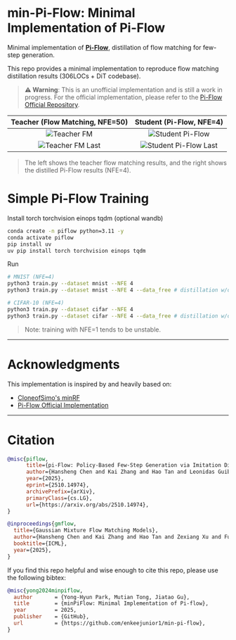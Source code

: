 # min-Pi-Flow: Minimal Implementation of Pi-Flow

Minimal implementation of [**Pi-Flow**](https://arxiv.org/abs/2510.14974), distillation of flow matching for few-step generation.

This repo provides a minimal implementation to reproduce flow matching distillation results (306LOCs + DiT codebase).

> **⚠️ Warning**: This is an unofficial implementation and is still a work in progress. For the official implementation, please refer to the [Pi-Flow Official Repository](https://github.com/Lakonik/piFlow/tree/main).

**Teacher (Flow Matching, NFE=50)** | **Student (Pi-Flow, NFE=4)**
:---: | :---:
![Teacher FM](https://github.com/enkeejunior1/min-pi-flow/raw/main/contents/mnist/NFE_4-K_8-iter_2/sample_teacher_fm.gif) | ![Student Pi-Flow](https://github.com/enkeejunior1/min-pi-flow/raw/main/contents/mnist/NFE_4-K_8-iter_2/sample_25_pi.gif)
![Teacher FM Last](https://github.com/enkeejunior1/min-pi-flow/raw/main/contents/mnist/NFE_4-K_8-iter_2/sample_teacher_fm_last.png) | ![Student Pi-Flow Last](https://github.com/enkeejunior1/min-pi-flow/raw/main/contents/mnist/NFE_4-K_8-iter_2/sample_25_pi_last.png)

> The left shows the teacher flow matching results, and the right shows the distilled Pi-Flow results (NFE=4).

# Simple Pi-Flow Training

Install torch torchvision einops tqdm (optional wandb)

```bash
conda create -n piflow python=3.11 -y
conda activate piflow
pip install uv 
uv pip install torch torchvision einops tqdm
```

Run

```bash
# MNIST (NFE=4)
python3 train.py --dataset mnist --NFE 4 
python3 train.py --dataset mnist --NFE 4 --data_free # distillation w/o train data 

# CIFAR-10 (NFE=4)
python3 train.py --dataset cifar --NFE 4
python3 train.py --dataset cifar --NFE 4 --data_free # distillation w/o train data 
```

> Note: training with NFE=1 tends to be unstable.

---

# Acknowledgments

This implementation is inspired by and heavily based on:
- [CloneofSimo's minRF](https://github.com/cloneofsimo/minRF/tree/main)
- [Pi-Flow Official Implementation](https://github.com/Lakonik/piFlow/tree/main)


---

# Citation

```bibtex
@misc{piflow,
      title={pi-Flow: Policy-Based Few-Step Generation via Imitation Distillation}, 
      author={Hansheng Chen and Kai Zhang and Hao Tan and Leonidas Guibas and Gordon Wetzstein and Sai Bi},
      year={2025},
      eprint={2510.14974},
      archivePrefix={arXiv},
      primaryClass={cs.LG},
      url={https://arxiv.org/abs/2510.14974}, 
}

@inproceedings{gmflow,
  title={Gaussian Mixture Flow Matching Models},
  author={Hansheng Chen and Kai Zhang and Hao Tan and Zexiang Xu and Fujun Luan and Leonidas Guibas and Gordon Wetzstein and Sai Bi},
  booktitle={ICML},
  year={2025},
}
```

If you find this repo helpful and wise enough to cite this repo, please use the following bibtex:

```bibtex
@misc{yong2024minpiflow,
  author       = {Yong-Hyun Park, Mutian Tong, Jiatao Gu},
  title        = {minPiFlow: Minimal Implementation of Pi-flow},
  year         = 2025,
  publisher    = {GitHub},
  url          = {https://github.com/enkeejunior1/min-pi-flow},
}
```

